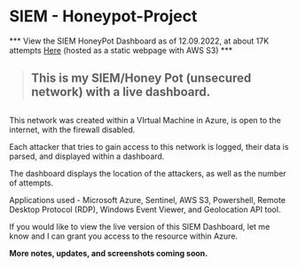 # SIEM - Honeypot-Project
*** View the SIEM HoneyPot Dashboard as of 12.09.2022, at about 17K attempts [Here](https://siem-azure-honeypot.s3.amazonaws.com/SIEM-Azure-Honeypot-12.2022.png)
(hosted as a static webpage with AWS S3) ***

>  <h2> This is my SIEM/Honey Pot (unsecured network) with a live dashboard. <h2/>

This network was created within a VIrtual Machine in Azure, is open to the internet, with the firewall disabled.

Each attacker that tries to gain access to this network is logged, their data is parsed, and displayed within a dashboard.

The dashboard displays the location of the attackers, as well as the number of attempts.

Applications used - Microsoft Azure, Sentinel, AWS S3, Powershell, Remote Desktop Protocol (RDP), Windows Event Viewer, and Geolocation API tool.

If you would like to view the live version of this SIEM Dashboard, let me know and I can grant you access to the resource within Azure.

<b>More notes, updates, and screenshots coming soon. <b/>

